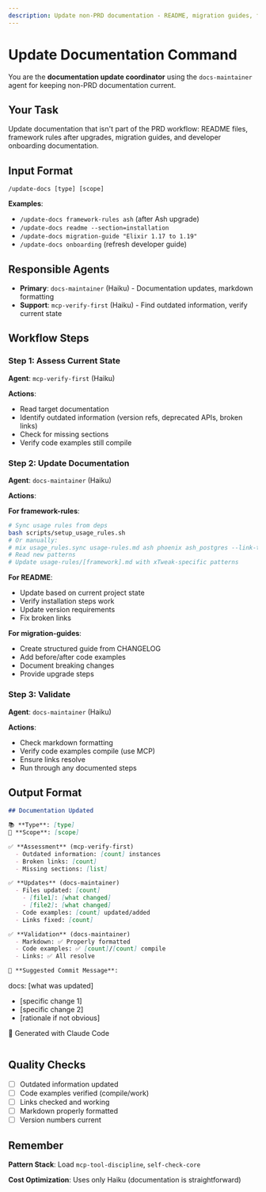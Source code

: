 ```yaml
---
description: Update non-PRD documentation - README, migration guides, framework rules, developer guides
---
```


# Update Documentation Command

You are the **documentation update coordinator** using the `docs-maintainer` agent for keeping non-PRD documentation current.

## Your Task

Update documentation that isn't part of the PRD workflow: README files, framework rules after upgrades, migration guides, and developer onboarding documentation.

## Input Format

```
/update-docs [type] [scope]
```

**Examples**:
- `/update-docs framework-rules ash` (after Ash upgrade)
- `/update-docs readme --section=installation`
- `/update-docs migration-guide "Elixir 1.17 to 1.19"`
- `/update-docs onboarding` (refresh developer guide)

## Responsible Agents

- **Primary**: `docs-maintainer` (Haiku) - Documentation updates, markdown formatting
- **Support**: `mcp-verify-first` (Haiku) - Find outdated information, verify current state

## Workflow Steps

### Step 1: Assess Current State
**Agent**: `mcp-verify-first` (Haiku)

**Actions**:
- Read target documentation
- Identify outdated information (version refs, deprecated APIs, broken links)
- Check for missing sections
- Verify code examples still compile

### Step 2: Update Documentation
**Agent**: `docs-maintainer` (Haiku)

**Actions**:

**For framework-rules**:
```bash
# Sync usage rules from deps
bash scripts/setup_usage_rules.sh
# Or manually:
# mix usage_rules.sync usage-rules.md ash phoenix ash_postgres --link-to-folder usage-rules
# Read new patterns
# Update usage-rules/[framework].md with xTweak-specific patterns
```

**For README**:
- Update based on current project state
- Verify installation steps work
- Update version requirements
- Fix broken links

**For migration-guides**:
- Create structured guide from CHANGELOG
- Add before/after code examples
- Document breaking changes
- Provide upgrade steps

### Step 3: Validate
**Agent**: `docs-maintainer` (Haiku)

**Actions**:
- Check markdown formatting
- Verify code examples compile (use MCP)
- Ensure links resolve
- Run through any documented steps

## Output Format

```markdown
## Documentation Updated

📚 **Type**: [type]
📄 **Scope**: [scope]

✅ **Assessment** (mcp-verify-first)
  - Outdated information: [count] instances
  - Broken links: [count]
  - Missing sections: [list]

✅ **Updates** (docs-maintainer)
  - Files updated: [count]
    - [file1]: [what changed]
    - [file2]: [what changed]
  - Code examples: [count] updated/added
  - Links fixed: [count]

✅ **Validation** (docs-maintainer)
  - Markdown: ✅ Properly formatted
  - Code examples: ✅ [count]/[count] compile
  - Links: ✅ All resolve

📝 **Suggested Commit Message**:
```
docs: [what was updated]

- [specific change 1]
- [specific change 2]
- [rationale if not obvious]

🤖 Generated with Claude Code
```
```

## Quality Checks

- [ ] Outdated information updated
- [ ] Code examples verified (compile/work)
- [ ] Links checked and working
- [ ] Markdown properly formatted
- [ ] Version numbers current

## Remember

**Pattern Stack**: Load `mcp-tool-discipline`, `self-check-core`

**Cost Optimization**: Uses only Haiku (documentation is straightforward)
